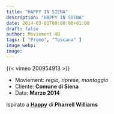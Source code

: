 ```yaml
---
title: "HAPPY IN SIENA"
description: "HAPPY IN SIENA"
date: 2014-03-01T09:00:00+01:00
draft: false
author: Moviement HD
tags: [ "Promo", "Toscana" ]
image_webp:
image:
---
```


{{< vimeo 200954913 >}}
<br>

- Moviement: *regia, riprese, montaggio*
- Cliente: **Comune di Siena**
- Data: **Marzo 2014**

Ispirato a **[Happy](https://24hoursofhappy.com)** di **Pharrell Williams**
